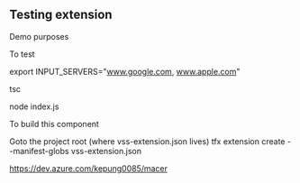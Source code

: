 ## Testing extension 
Demo purposes

To test 

export INPUT_SERVERS="www.google.com, www.apple.com"

tsc

node index.js

To build this component 

Goto the project root (where vss-extension.json lives)
tfx extension create --manifest-globs vss-extension.json



https://dev.azure.com/kepung0085/macer